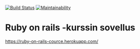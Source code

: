 [![Build Status](https://travis-ci.org/hanninev/ruby-on-rails-cource.svg?branch=master)](https://travis-ci.org/hanninev/ruby-on-rails-cource)
[![Maintainability](https://api.codeclimate.com/v1/badges/0a0e3c925f22481d3509/maintainability)](https://codeclimate.com/github/hanninev/ruby-on-rails-cource/maintainability)

# Ruby on rails -kurssin sovellus

https://ruby-on-rails-cource.herokuapp.com/
